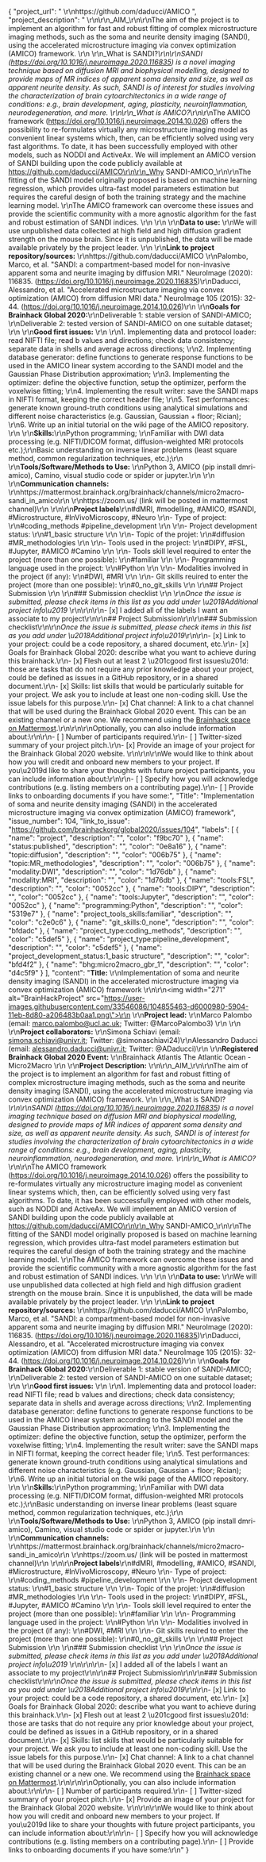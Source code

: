 {
  "project_url": " \r\nhttps://github.com/daducci/AMICO ",
  "project_description": " \r\n\r\n_AIM_\r\n\r\nThe aim of the project is to implement an algorithm for fast and robust fitting of complex microstructure imaging methods, such as the soma and neurite density imaging (SANDI), using the accelerated microstructure imaging via convex optimization (AMICO) framework.  \r\n  \r\n_What is SANDI?_\r\n\r\nSANDI (https://doi.org/10.1016/j.neuroimage.2020.116835) is a novel imaging technique based on diffusion MRI and biophysical modelling, designed to provide maps of MR indices of apparent soma density and size, as well as apparent neurite density. As such, SANDI is of interest for studies involving the characterization of brain cytoarchitectonics in a wide range of conditions: e.g., brain development, aging, plasticity, neuroinflammation, neurodegeneration, and more. \r\n\r\n_What is AMICO?_\r\n\r\nThe AMICO framework (https://doi.org/10.1016/j.neuroimage.2014.10.026) offers the possibility to re-formulates virtually any microstructure imaging model as convenient linear systems which, then, can be efficiently solved using very fast algorithms. To date, it has been successfully employed with other models, such as NODDI and ActiveAx. We will implement an AMICO version of SANDI building upon the code publicly available at https://github.com/daducci/AMICO\r\n\r\n_Why SANDI-AMICO_\r\n\r\nThe fitting of the SANDI model originally proposed is based on machine learning regression, which provides ultra-fast model parameters estimation but requires the careful design of both the training strategy and the machine learning model.  \r\nThe AMICO framework can overcome these issues and provide the scientific community with a more agnostic algorithm for the fast and robust estimation of SANDI indices.  \r\n \r\n \r\n**Data to use:**  \r\nWe will use unpublished data collected at high field and high diffusion gradient strength on the mouse brain. Since it is unpublished, the data will be made available privately by the project leader.  \r\n \r\n**Link to project repository/sources:** \r\nhttps://github.com/daducci/AMICO \r\nPalombo, Marco, et al. \"SANDI: a compartment-based model for non-invasive apparent soma and neurite imaging by diffusion MRI.\" NeuroImage (2020): 116835. (https://doi.org/10.1016/j.neuroimage.2020.116835)\r\nDaducci, Alessandro, et al. \"Accelerated microstructure imaging via convex optimization (AMICO) from diffusion MRI data.\" NeuroImage 105 (2015): 32-44. (https://doi.org/10.1016/j.neuroimage.2014.10.026)\r\n \r\n**Goals for Brainhack Global 2020:**\r\nDeliverable 1: stable version of SANDI-AMICO; \r\nDeliverable 2: tested version of SANDI-AMICO on one suitable dataset; \r\n \r\n**Good first issues:** \r\n \r\n1. Implementing data and protocol loader: read NIFTI file; read b values and directions; check data consistency; separate data in shells and average across directions; \r\n2. Implementing database generator: define functions to generate response functions to be used in the AMICO linear system according to the SANDI model and the Gaussian Phase Distribution approximation; \r\n3. Implementing the optimizer: define the objective function, setup the optimizer, perform the voxelwise fitting; \r\n4. Implementing the result writer: save the SANDI maps in NIFTI format, keeping the correct header file;  \r\n5. Test performances: generate known ground-truth conditions using analytical simulations and different noise characteristics (e.g. Gaussian, Gaussian + floor; Rician); \r\n6. Write up an initial tutorial on the wiki page of the AMICO repository. \r\n \r\n**Skills:**\r\nPython programming; \r\nFamiliar with DWI data processing (e.g. NIFTI/DICOM format, diffusion-weighted MRI protocols etc.);\r\nBasic understanding on inverse linear problems (least square method, common regularization techniques, etc.);\r\n \r\n**Tools/Software/Methods to Use:** \r\nPython 3, AMICO (pip install dmri-amico), Camino, visual studio code or spider or jupyter.\r\n<!-- Add a list of tools/software/methods that are advised to be installed/reviewed ahead of the event to gain a bit of time with the installation of the software, preparation of the environments or describing the methods that will be needed to contribute to this project. Try to think of both coding and non-coding details regarding such to be listed. --> \r\n \r\n**Communication channels:** \r\nhttps://mattermost.brainhack.org/brainhack/channels/micro2macro-sandi_in_amico\r\n<!-- Add links to chat channels in Slack or Mattermost --> \r\nhttps://zoom.us/ (link will be posted in mattermost channel)\r\n<!-- [ ] Video channel: Please write here the communication channel (Zoom, Jitsi, Twitch, or any other platform) you will be using to work collaboratively however please keep them as commented to avoid any public sharing. Once you set up your project Mattermost communication channel, make sure you write the link of the video channel at the header of the Mattermost channel for your attendees to know --> \r\n\r\n**Project labels**\r\n#dMRI, #modelling, #AMICO, #SANDI, #Microstructure, #InVivoMicroscopy, #Neuro \r\n- Type of project: \r\n#coding_methods #pipeline_development \r\n \r\n- Project development status: \r\n#1_basic structure \r\n \r\n- Topic of the projet: \r\n#diffusion #MR_methodologies \r\n \r\n- Tools used in the project: \r\n#DIPY, #FSL, #Jupyter, #AMICO #Camino \r\n \r\n- Tools skill level required to enter the project (more than one possible): \r\n#familiar \r\n \r\n- Programming language used in the project: \r\n#Python \r\n \r\n- Modalities involved in the project (if any): \r\n#DWI, #MRI \r\n \r\n- Git skills reuired to enter the project (more than one possible): \r\n#0_no_git_skills \r\n \r\n## Project Submission \r\n \r\n### Submission checklist \r\n \r\n*Once the issue is submitted, please check items in this list as you add under \u2018Additional project info\u2019* \r\n<!-- Please prepend a hashtag (#) to all of the labels that fit your project, then tick the box below to state you did so (either by adding an 'x' between square brackets or by ticking it after submission). Please make sure that you stick by the labels listed for each topic below, rather than adding any new one, for further actions to work properly on the issue labels.\r\n\r\nE.g. my project is about the modulatory effect of salmon mousse on British supper survival\r\nIn the following list:\r\n```\r\nmeal:\r\nbrunch, supper\r\ntype:\r\nmousse, salmon, squid\r\n```\r\nI'm going to hashtag all of the labels I need my project to be indexed in:\r\n```\r\nmeal:\r\nbrunch, #supper\r\ntype:\r\n#mousse, #salmon, squid\r\n```\r\n\r\nNow the real list (please indicate all of the labels you'd like to add to your project):\r\n\r\n- Type of project:\r\ncoding_methods, data_management, documentation, method_development,\r\n[x]pipeline_development, tutorial_recording, visualization\r\n\r\n- Project development status:\r\n0_concept_no_content, [x]1_basic structure, 2_releases_existing\r\n\r\n- Topic of the projet:\r\nBayesian_approaches, causality, connectome, data_visualisation, deep_learning,\r\ndiffusion, diversity_inclusivity_equality, EEG_EventRelatedResponseModelling,\r\nEEG_source_modelling, Granger_causality, hypothesis_testing, ICA, information_theory,\r\nmachine_learning, MR_methodologies, neural_decoding, neural_encoding, neural_networks,\r\nPCA, physiology, reinforcement_learning, reproducible_scientific_methods, single_neuron_models,\r\nstatistical_modelling, systems_neuroscience, tractography\r\n\r\n- Tools used in the project:\r\nAFNI, ANTs, BIDS, Brainstorm, CPAC, Datalad, DIPY, FieldTrip, fMRIPrep, Freesurfer,\r\nFSL, Jupyter, MNE, MRtrix, Nipype, NWB, SPM\r\n\r\n- Tools skill level required to enter the project (more than one possible):\r\ncomfortable, expert, familiar, no_skills_required\r\n\r\n- Programming language used in the project:\r\nno_programming_involved, C++, containerization, documentation, Java, Julia, Matlab,\r\nPython, R, shell_scripting, Unix_command_line, Web, workflows\r\n\r\n- Modalities involved in the project (if any):\r\nbehavioral, DWI, ECG, ECOG, EEG, eye_tracking, fMRI, fNIRS, MEG, MRI, PET, TDCS, TMS\r\n\r\n- Git skills reuired to enter the project (more than one possible):\r\n0_no_git_skills, 1_commit_push, 2_branches_PRs, 3_continuous_integration\r\n-->\r\n\r\n- [x] I added all of the labels I want an associate to my project\r\n\r\n## Project Submission\r\n\r\n### Submission checklist\r\n\r\n*Once the issue is submitted, please check items in this list as you add under \u2018Additional project info\u2019*\r\n\r\n- [x] Link to your project: could be a code repository, a shared document, etc.\r\n- [x] Goals for Brainhack Global 2020: describe what you want to achieve during this brainhack.\r\n- [x] Flesh out at least 2 \u201cgood first issues\u201d: those are tasks that do not require any prior knowledge about your project, could be defined as issues in a GitHub repository, or in a shared document.\r\n- [x] Skills: list skills that would be particularly suitable for your project. We ask you to include at least one non-coding skill. Use the issue labels for this purpose.\r\n- [x] Chat channel: A link to a chat channel that will be used during the Brainhack Global 2020 event. This can be an existing channel or a new one. We recommend using the [Brainhack space on Mattermost](https://mattermost.brainhack.org/).\r\n<!-- [ ] Video channel: A link to a video channel that will be used during the Brainhack Global 2020 Brainhack. This can be an existing channel or a new one. For instance a [Jitsi meet room](https://meet.jit.si/). **Please, do not make the video channel public in here**: post a message in your chat channel and pin it so that it remains private, you do not get undesired content, and contributors can still have access to it..-->\r\n\r\nOptionally, you can also include information about:\r\n\r\n- [ ] Number of participants required.\r\n- [ ] Twitter-sized summary of your project pitch.\r\n- [x] Provide an image of your project for the Brainhack Global 2020 website. \r\n<!-- You can put an image anywhere in this issue and it will be used to build your project page on the website. -->\r\n\r\nWe would like to think about how you will credit and onboard new members to your project. If you\u2019d like to share your thoughts with future project participants, you can include information about:\r\n\r\n- [ ] Specify how you will acknowledge contributions (e.g. listing members on a contributing page).\r\n- [ ] Provide links to onboarding documents if you have some:",
  "Title": "Implementation of soma and neurite density imaging (SANDI) in the accelerated microstructure imaging via convex optimization (AMICO) framework",
  "issue_number": 104,
  "link_to_issue": "https://github.com/brainhackorg/global2020/issues/104",
  "labels": [
    {
      "name": "project",
      "description": "",
      "color": "f9bc70"
    },
    {
      "name": "status:published",
      "description": "",
      "color": "0e8a16"
    },
    {
      "name": "topic:diffusion",
      "description": "",
      "color": "006b75"
    },
    {
      "name": "topic:MR_methodologies",
      "description": "",
      "color": "006b75"
    },
    {
      "name": "modality:DWI",
      "description": "",
      "color": "1d76db"
    },
    {
      "name": "modality:MRI",
      "description": "",
      "color": "1d76db"
    },
    {
      "name": "tools:FSL",
      "description": "",
      "color": "0052cc"
    },
    {
      "name": "tools:DIPY",
      "description": "",
      "color": "0052cc"
    },
    {
      "name": "tools:Jupyter",
      "description": "",
      "color": "0052cc"
    },
    {
      "name": "programming:Python",
      "description": "",
      "color": "5319e7"
    },
    {
      "name": "project_tools_skills:familiar",
      "description": "",
      "color": "c2e0c6"
    },
    {
      "name": "git_skills:0_none",
      "description": "",
      "color": "bfdadc"
    },
    {
      "name": "project_type:coding_methods",
      "description": "",
      "color": "c5def5"
    },
    {
      "name": "project_type:pipeline_development",
      "description": "",
      "color": "c5def5"
    },
    {
      "name": "project_development_status:1_basic structure",
      "description": "",
      "color": "bfd4f2"
    },
    {
      "name": "bhg:micro2macro_gbr_1",
      "description": "",
      "color": "d4c5f9"
    }
  ],
  "content": "**Title:** \r\nImplementation of soma and neurite density imaging (SANDI) in the accelerated microstructure imaging via convex optimization (AMICO) framework \r\n\r\n<img width=\"271\" alt=\"BrainHackProject\" src=\"https://user-images.githubusercontent.com/33546086/104855463-d6000980-5904-11eb-8d80-a206483b0aa1.png\">\r\n \r\n**Project lead:** \r\nMarco Palombo (email: marco.palombo@ucl.ac.uk; Twitter: @MarcoPalombo3)  \r\n<!-- Add full name (and Twitter and Mattermost handle if possible) of the contact person. --> \r\n \r\n**Project collaborators:** \r\nSimona Schiavi (email: simona.schiavi@univr.it; Twitter: @simonaschiavi24)\r\nAlessandro Daducci (email: alessandro.daducci@univr.it; Twitter: @ADaducci)\r\n \r\n**Registered Brainhack Global 2020 Event:** \r\nBrainhack Atlantis The Atlantic Ocean - Micro2Macro \r\n \r\n**Project Description:** \r\n\r\n_AIM_\r\n\r\nThe aim of the project is to implement an algorithm for fast and robust fitting of complex microstructure imaging methods, such as the soma and neurite density imaging (SANDI), using the accelerated microstructure imaging via convex optimization (AMICO) framework.  \r\n  \r\n_What is SANDI?_\r\n\r\nSANDI (https://doi.org/10.1016/j.neuroimage.2020.116835) is a novel imaging technique based on diffusion MRI and biophysical modelling, designed to provide maps of MR indices of apparent soma density and size, as well as apparent neurite density. As such, SANDI is of interest for studies involving the characterization of brain cytoarchitectonics in a wide range of conditions: e.g., brain development, aging, plasticity, neuroinflammation, neurodegeneration, and more. \r\n\r\n_What is AMICO?_\r\n\r\nThe AMICO framework (https://doi.org/10.1016/j.neuroimage.2014.10.026) offers the possibility to re-formulates virtually any microstructure imaging model as convenient linear systems which, then, can be efficiently solved using very fast algorithms. To date, it has been successfully employed with other models, such as NODDI and ActiveAx. We will implement an AMICO version of SANDI building upon the code publicly available at https://github.com/daducci/AMICO\r\n\r\n_Why SANDI-AMICO_\r\n\r\nThe fitting of the SANDI model originally proposed is based on machine learning regression, which provides ultra-fast model parameters estimation but requires the careful design of both the training strategy and the machine learning model.  \r\nThe AMICO framework can overcome these issues and provide the scientific community with a more agnostic algorithm for the fast and robust estimation of SANDI indices.  \r\n \r\n \r\n**Data to use:**  \r\nWe will use unpublished data collected at high field and high diffusion gradient strength on the mouse brain. Since it is unpublished, the data will be made available privately by the project leader.  \r\n \r\n**Link to project repository/sources:** \r\nhttps://github.com/daducci/AMICO \r\nPalombo, Marco, et al. \"SANDI: a compartment-based model for non-invasive apparent soma and neurite imaging by diffusion MRI.\" NeuroImage (2020): 116835. (https://doi.org/10.1016/j.neuroimage.2020.116835)\r\nDaducci, Alessandro, et al. \"Accelerated microstructure imaging via convex optimization (AMICO) from diffusion MRI data.\" NeuroImage 105 (2015): 32-44. (https://doi.org/10.1016/j.neuroimage.2014.10.026)\r\n \r\n**Goals for Brainhack Global 2020:**\r\nDeliverable 1: stable version of SANDI-AMICO; \r\nDeliverable 2: tested version of SANDI-AMICO on one suitable dataset; \r\n \r\n**Good first issues:** \r\n \r\n1. Implementing data and protocol loader: read NIFTI file; read b values and directions; check data consistency; separate data in shells and average across directions; \r\n2. Implementing database generator: define functions to generate response functions to be used in the AMICO linear system according to the SANDI model and the Gaussian Phase Distribution approximation; \r\n3. Implementing the optimizer: define the objective function, setup the optimizer, perform the voxelwise fitting; \r\n4. Implementing the result writer: save the SANDI maps in NIFTI format, keeping the correct header file;  \r\n5. Test performances: generate known ground-truth conditions using analytical simulations and different noise characteristics (e.g. Gaussian, Gaussian + floor; Rician); \r\n6. Write up an initial tutorial on the wiki page of the AMICO repository. \r\n \r\n**Skills:**\r\nPython programming; \r\nFamiliar with DWI data processing (e.g. NIFTI/DICOM format, diffusion-weighted MRI protocols etc.);\r\nBasic understanding on inverse linear problems (least square method, common regularization techniques, etc.);\r\n \r\n**Tools/Software/Methods to Use:** \r\nPython 3, AMICO (pip install dmri-amico), Camino, visual studio code or spider or jupyter.\r\n<!-- Add a list of tools/software/methods that are advised to be installed/reviewed ahead of the event to gain a bit of time with the installation of the software, preparation of the environments or describing the methods that will be needed to contribute to this project. Try to think of both coding and non-coding details regarding such to be listed. --> \r\n \r\n**Communication channels:** \r\nhttps://mattermost.brainhack.org/brainhack/channels/micro2macro-sandi_in_amico\r\n<!-- Add links to chat channels in Slack or Mattermost --> \r\nhttps://zoom.us/ (link will be posted in mattermost channel)\r\n<!-- [ ] Video channel: Please write here the communication channel (Zoom, Jitsi, Twitch, or any other platform) you will be using to work collaboratively however please keep them as commented to avoid any public sharing. Once you set up your project Mattermost communication channel, make sure you write the link of the video channel at the header of the Mattermost channel for your attendees to know --> \r\n\r\n**Project labels**\r\n#dMRI, #modelling, #AMICO, #SANDI, #Microstructure, #InVivoMicroscopy, #Neuro \r\n- Type of project: \r\n#coding_methods #pipeline_development \r\n \r\n- Project development status: \r\n#1_basic structure \r\n \r\n- Topic of the projet: \r\n#diffusion #MR_methodologies \r\n \r\n- Tools used in the project: \r\n#DIPY, #FSL, #Jupyter, #AMICO #Camino \r\n \r\n- Tools skill level required to enter the project (more than one possible): \r\n#familiar \r\n \r\n- Programming language used in the project: \r\n#Python \r\n \r\n- Modalities involved in the project (if any): \r\n#DWI, #MRI \r\n \r\n- Git skills reuired to enter the project (more than one possible): \r\n#0_no_git_skills \r\n \r\n## Project Submission \r\n \r\n### Submission checklist \r\n \r\n*Once the issue is submitted, please check items in this list as you add under \u2018Additional project info\u2019* \r\n<!-- Please prepend a hashtag (#) to all of the labels that fit your project, then tick the box below to state you did so (either by adding an 'x' between square brackets or by ticking it after submission). Please make sure that you stick by the labels listed for each topic below, rather than adding any new one, for further actions to work properly on the issue labels.\r\n\r\nE.g. my project is about the modulatory effect of salmon mousse on British supper survival\r\nIn the following list:\r\n```\r\nmeal:\r\nbrunch, supper\r\ntype:\r\nmousse, salmon, squid\r\n```\r\nI'm going to hashtag all of the labels I need my project to be indexed in:\r\n```\r\nmeal:\r\nbrunch, #supper\r\ntype:\r\n#mousse, #salmon, squid\r\n```\r\n\r\nNow the real list (please indicate all of the labels you'd like to add to your project):\r\n\r\n- Type of project:\r\ncoding_methods, data_management, documentation, method_development,\r\n[x]pipeline_development, tutorial_recording, visualization\r\n\r\n- Project development status:\r\n0_concept_no_content, [x]1_basic structure, 2_releases_existing\r\n\r\n- Topic of the projet:\r\nBayesian_approaches, causality, connectome, data_visualisation, deep_learning,\r\ndiffusion, diversity_inclusivity_equality, EEG_EventRelatedResponseModelling,\r\nEEG_source_modelling, Granger_causality, hypothesis_testing, ICA, information_theory,\r\nmachine_learning, MR_methodologies, neural_decoding, neural_encoding, neural_networks,\r\nPCA, physiology, reinforcement_learning, reproducible_scientific_methods, single_neuron_models,\r\nstatistical_modelling, systems_neuroscience, tractography\r\n\r\n- Tools used in the project:\r\nAFNI, ANTs, BIDS, Brainstorm, CPAC, Datalad, DIPY, FieldTrip, fMRIPrep, Freesurfer,\r\nFSL, Jupyter, MNE, MRtrix, Nipype, NWB, SPM\r\n\r\n- Tools skill level required to enter the project (more than one possible):\r\ncomfortable, expert, familiar, no_skills_required\r\n\r\n- Programming language used in the project:\r\nno_programming_involved, C++, containerization, documentation, Java, Julia, Matlab,\r\nPython, R, shell_scripting, Unix_command_line, Web, workflows\r\n\r\n- Modalities involved in the project (if any):\r\nbehavioral, DWI, ECG, ECOG, EEG, eye_tracking, fMRI, fNIRS, MEG, MRI, PET, TDCS, TMS\r\n\r\n- Git skills reuired to enter the project (more than one possible):\r\n0_no_git_skills, 1_commit_push, 2_branches_PRs, 3_continuous_integration\r\n-->\r\n\r\n- [x] I added all of the labels I want an associate to my project\r\n\r\n## Project Submission\r\n\r\n### Submission checklist\r\n\r\n*Once the issue is submitted, please check items in this list as you add under \u2018Additional project info\u2019*\r\n\r\n- [x] Link to your project: could be a code repository, a shared document, etc.\r\n- [x] Goals for Brainhack Global 2020: describe what you want to achieve during this brainhack.\r\n- [x] Flesh out at least 2 \u201cgood first issues\u201d: those are tasks that do not require any prior knowledge about your project, could be defined as issues in a GitHub repository, or in a shared document.\r\n- [x] Skills: list skills that would be particularly suitable for your project. We ask you to include at least one non-coding skill. Use the issue labels for this purpose.\r\n- [x] Chat channel: A link to a chat channel that will be used during the Brainhack Global 2020 event. This can be an existing channel or a new one. We recommend using the [Brainhack space on Mattermost](https://mattermost.brainhack.org/).\r\n<!-- [ ] Video channel: A link to a video channel that will be used during the Brainhack Global 2020 Brainhack. This can be an existing channel or a new one. For instance a [Jitsi meet room](https://meet.jit.si/). **Please, do not make the video channel public in here**: post a message in your chat channel and pin it so that it remains private, you do not get undesired content, and contributors can still have access to it..-->\r\n\r\nOptionally, you can also include information about:\r\n\r\n- [ ] Number of participants required.\r\n- [ ] Twitter-sized summary of your project pitch.\r\n- [x] Provide an image of your project for the Brainhack Global 2020 website. \r\n<!-- You can put an image anywhere in this issue and it will be used to build your project page on the website. -->\r\n\r\nWe would like to think about how you will credit and onboard new members to your project. If you\u2019d like to share your thoughts with future project participants, you can include information about:\r\n\r\n- [ ] Specify how you will acknowledge contributions (e.g. listing members on a contributing page).\r\n- [ ] Provide links to onboarding documents if you have some:\r\n"
}